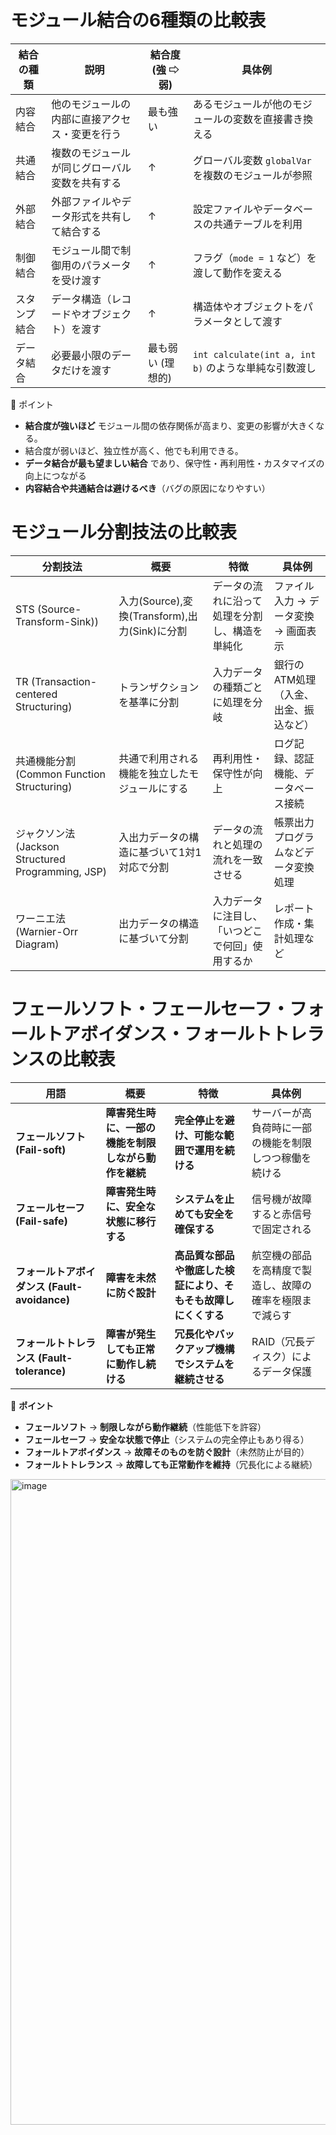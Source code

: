 
# モジュール結合の6種類の比較表

| 結合の種類 | 説明 | 結合度 <br>(強 ⇨ 弱) | 具体例 |
|------------|--------------------------------|-------------|----------------------|
| 内容結合 | 他のモジュールの内部に直接アクセス・変更を行う | 最も強い | あるモジュールが他のモジュールの変数を直接書き換える |
| 共通結合 | 複数のモジュールが同じグローバル変数を共有する | ↑ | グローバル変数 `globalVar` を複数のモジュールが参照 |
| 外部結合 | 外部ファイルやデータ形式を共有して結合する | ↑ | 設定ファイルやデータベースの共通テーブルを利用 |
| 制御結合 | モジュール間で制御用のパラメータを受け渡す | ↑ | フラグ（`mode = 1` など）を渡して動作を変える |
| スタンプ結合 | データ構造（レコードやオブジェクト）を渡す | ↑ | 構造体やオブジェクトをパラメータとして渡す |
| データ結合 | 必要最小限のデータだけを渡す | 最も弱い (理想的) | `int calculate(int a, int b)` のような単純な引数渡し |

📌 ポイント
- **結合度が強いほど** モジュール間の依存関係が高まり、変更の影響が大きくなる。
- 結合度が弱いほど、独立性が高く、他でも利用できる。  
- **データ結合が最も望ましい結合** であり、保守性・再利用性・カスタマイズの向上につながる  
- **内容結合や共通結合は避けるべき**（バグの原因になりやすい）  


# モジュール分割技法の比較表

| 分割技法 | 概要 | 特徴 | 具体例 |
|----------|--------------------------------|----------------------------|-------------------------------|
| STS (Source-Transform-Sink)) | 入力(Source),変換(Transform),出力(Sink)に分割 | データの流れに沿って処理を分割し、構造を単純化 | ファイル入力 → データ変換 → 画面表示  |
| TR (Transaction-centered Structuring) | トランザクションを基準に分割 | 入力データの種類ごとに処理を分岐 | 銀行のATM処理（入金、出金、振込など） |
| 共通機能分割 (Common Function Structuring) | 共通で利用される機能を独立したモジュールにする | 再利用性・保守性が向上 | ログ記録、認証機能、データベース接続 |
| ジャクソン法 (Jackson Structured Programming, JSP) | 入出力データの構造に基づいて1対1対応で分割 | データの流れと処理の流れを一致させる | 帳票出力プログラムなどデータ変換処理 |
| ワーニエ法 (Warnier-Orr Diagram) | 出力データの構造に基づいて分割 | 入力データに注目し、「いつどこで何回」使用するか | レポート作成・集計処理など |




# **フェールソフト・フェールセーフ・フォールトアボイダンス・フォールトトレランスの比較表**

| 用語 | 概要 | 特徴 | 具体例 |
|------------|--------------------------------|----------------------------|-------------------------------|
| **フェールソフト (Fail-soft)** | **障害発生時に、一部の機能を制限しながら動作を継続** | **完全停止を避け、可能な範囲で運用を続ける** | サーバーが高負荷時に一部の機能を制限しつつ稼働を続ける |
| **フェールセーフ (Fail-safe)** | **障害発生時に、安全な状態に移行する** | **システムを止めても安全を確保する** | 信号機が故障すると赤信号で固定される |
| **フォールトアボイダンス (Fault-avoidance)** | **障害を未然に防ぐ設計** | **高品質な部品や徹底した検証により、そもそも故障しにくくする** | 航空機の部品を高精度で製造し、故障の確率を極限まで減らす |
| **フォールトトレランス (Fault-tolerance)** | **障害が発生しても正常に動作し続ける** | **冗長化やバックアップ機構でシステムを継続させる** | RAID（冗長ディスク）によるデータ保護 |

📌 **ポイント**
- **フェールソフト** → **制限しながら動作継続**（性能低下を許容）  
- **フェールセーフ** → **安全な状態で停止**（システムの完全停止もあり得る）  
- **フォールトアボイダンス** → **故障そのものを防ぐ設計**（未然防止が目的）  
- **フォールトトレランス** → **故障しても正常動作を維持**（冗長化による継続）  

<img width="1033" alt="image" src="https://github.com/user-attachments/assets/3aa1be43-6aef-4cfc-9e6b-b578fc48422d" />

